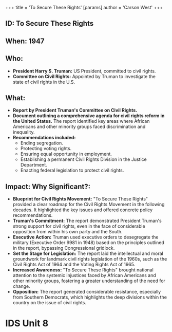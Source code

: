 +++
 title = 'To Secure These Rights'
[params]
	author = 'Carson West'
+++

## ID: To Secure These Rights 
## When: 1947

## Who:
*   **President Harry S. Truman:** US President, committed to civil rights.
*   **Committee on Civil Rights:** Appointed by Truman to investigate the state of civil rights in the U.S.

## What:
*   **Report by President Truman's Committee on Civil Rights.**
*   **Document outlining a comprehensive agenda for civil rights reform in the United States.** The report identified key areas where African Americans and other minority groups faced discrimination and inequality.
*   **Recommendations included:**
    *   Ending segregation.
    *   Protecting voting rights.
    *   Ensuring equal opportunity in employment.
    *   Establishing a permanent Civil Rights Division in the Justice Department.
    *   Enacting federal legislation to protect civil rights.

## Impact: Why Significant?:
*   **Blueprint for Civil Rights Movement:** "To Secure These Rights" provided a clear roadmap for the Civil Rights Movement in the following decades. It highlighted the key issues and offered concrete policy recommendations.
*   **Truman's Commitment:** The report demonstrated President Truman's strong support for civil rights, even in the face of considerable opposition from within his own party and the South.
*   **Executive Action:**  Truman used executive orders to desegregate the military (Executive Order 9981 in 1948) based on the principles outlined in the report, bypassing Congressional gridlock.
*   **Set the Stage for Legislation:** The report laid the intellectual and moral groundwork for landmark civil rights legislation of the 1960s, such as the Civil Rights Act of 1964 and the Voting Rights Act of 1965.
*   **Increased Awareness:**  "To Secure These Rights" brought national attention to the systemic injustices faced by African Americans and other minority groups, fostering a greater understanding of the need for change.
*   **Opposition:** The report generated considerable resistance, especially from Southern Democrats, which highlights the deep divisions within the country on the issue of civil rights.

# IDS Unit 8